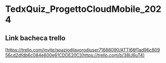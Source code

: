 # TedxQuiz_ProgettoCloudMobile_2024

## Link bacheca trello
[https://trello.com/invite/spaziodilavorodiuser71666090/ATTI68f1ad96c80956cd2dfdb6c084e600e61CDDE20C](https://trello.com/b/38lJ6uT4)

